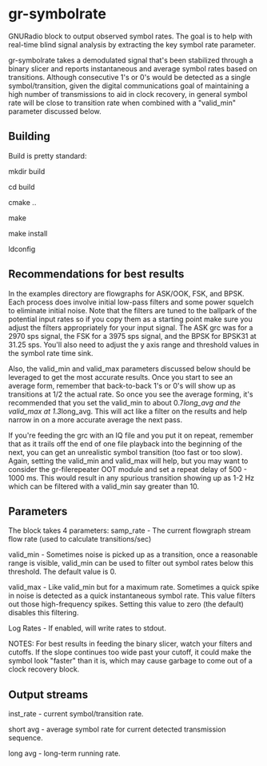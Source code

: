 # gr-symbolrate
GNURadio block to output observed symbol rates. The goal is to help with real-time blind signal analysis 
by extracting the key symbol rate parameter.

gr-symbolrate takes a demodulated signal that's been stabilized through a binary slicer and reports 
instantaneous and average symbol rates based on transitions.  Although consecutive 1's or 0's would
be detected as a single symbol/transition, given the digital communications goal of maintaining a 
high number of transmissions to aid in clock recovery, in general symbol rate will be close to transition
rate when combined with a "valid_min" parameter discussed below.

## Building
Build is pretty standard:

mkdir build

cd build

cmake ..

make

make install

ldconfig

## Recommendations for best results
In the examples directory are flowgraphs for ASK/OOK, FSK, and BPSK.  Each process does involve initial
low-pass filters and some power squelch to eliminate initial noise.  Note that the filters are tuned to
the ballpark of the potential input rates so if you copy them as a starting point make sure you adjust
the filters appropriately for your input signal.  The ASK grc was for a 2970 sps signal, the FSK for a 
3975 sps signal, and the BPSK for BPSK31 at 31.25 sps.  You'll also need to adjust the y axis range and 
threshold values in the symbol rate time sink.

Also, the valid_min and valid_max parameters discussed below should be leveraged to get the most accurate
results.  Once you start to see an average form, remember that back-to-back 1's or 0's will show up as 
transitions at 1/2 the actual rate.  So once you see the average forming, it's recommended that you set 
the valid_min to about 0.7*long_avg and the valid_max at 1.3*long_avg.  This will act like a filter on the 
results and help narrow in on a more accurate average the next pass.

If you're feeding the grc with an IQ file and you put it on repeat, remember that as it trails off the end 
of one file playback into the beginning of the next, you can get an unrealistic symbol transition (too fast 
or too slow).  Again, setting the valid_min and valid_max will help, but you may want to consider the 
gr-filerepeater OOT module and set a repeat delay of 500 - 1000 ms.  This would result in any spurious transition 
showing up as 1-2 Hz which can be filtered with a valid_min say greater than 10.

## Parameters
The block takes 4 parameters:
samp_rate - The current flowgraph stream flow rate (used to calculate transitions/sec)

valid_min - Sometimes noise is picked up as a transition, once a reasonable range is 
	    visible, valid_min can be used to filter out symbol rates below this threshold.
	    The default value is 0.

valid_max - Like valid_min but for a maximum rate.  Sometimes a quick spike in noise is
	    detected as a quick instantaneous symbol rate.  This value filters out those
	    high-frequency spikes.  Setting this value to zero (the default) disables
	    this filtering.

Log Rates - If enabled, will write rates to stdout.

NOTES: 
For best results in feeding the binary slicer, watch your filters and cutoffs.  If the slope continues too wide
past your cutoff, it could make the symbol look "faster" than it is, which may cause garbage to come out of
a clock recovery block.

## Output streams
inst_rate - current symbol/transition rate.

short avg - average symbol rate for current detected transmission sequence.

long avg - long-term running rate.

